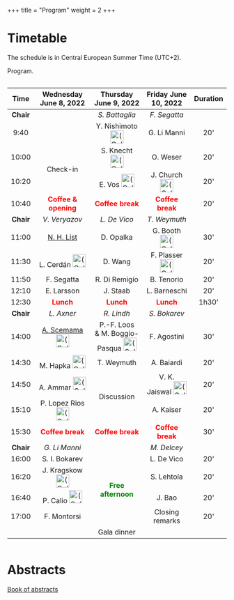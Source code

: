+++
title = "Program"
weight = 2
+++

# Timetable

The schedule is in Central European Summer Time (UTC+2).
<!-- Click on any of the talks to read the corresponding abstract. -->
Program.

<div style="overflow-x:auto;">
<table>
<thead>
<tr class="header">
<th style="text-align: center;">Time</th>
<th style="text-align: center;">Wednesday June 8, 2022</th>
<th style="text-align: center;">Thursday June 9, 2022</th>
<th style="text-align: center;">Friday June 10, 2022</th>
<th style="text-align: center;">Duration</th>
</tr>
</thead>
  <tbody id="x">
   <tr style="text-align: center;">
      <td><b>Chair</b></td>
      <!-- Day 1 -->
      <td></td>
      <!-- Day 2 -->
      <td><i>S. Battaglia</i></td>
      <!-- Day 3 -->
      <td><i>F. Segatta</i></td>
      <td></td>
   </tr>
   <tr style="text-align: center;">
      <td>9:40</td>
      <!-- Day 1 -->
      <td></td>
      <!-- Day 2 -->
      <td>Y. Nishimoto <img src="zoom-icon.png" alt="(Online)" height="30"></td>
      <!-- Day 3 -->
      <td>G. Li Manni</td>
      <td>20'</td>
   </tr>
   <tr style="text-align: center;">
      <td>10:00</td>
      <!-- Day 1 -->
      <td rowspan="2">Check-in</td>
      <!-- Day 2 -->
      <td>S. Knecht <img src="zoom-icon.png" alt="(Online)" height="30"></td>
      <!-- Day 3 -->
      <td>O. Weser</td>
      <td>20'</td>
   </tr>
   <tr style="text-align: center;">
      <td>10:20</td>
      <!-- Day 1 -->
      <!-- Day 2 -->
      <td>E. Vos	<img src="zoom-icon.png" alt="(Online)" height="30"></td>
      <!-- Day 3 -->
      <td>J. Church <img src="zoom-icon.png" alt="(Online)" height="30"></td>
      <td>20'</td>
   </tr>
   <tr style="text-align: center;">
      <td>10:40</td>
      <!-- Day 1 -->
      <td><b style="color :red;">Coffee & opening</b></td>
      <!-- Day 2 -->
      <td><b style="color :red;">Coffee break</b></td>
      <!-- Day 3 -->
      <td><b style="color :red;">Coffee break</b></td>
      <td>20'</td>
   </tr>
   <tr style="text-align: center;">
      <td><b>Chair</b></td>
      <!-- Day 1 -->
      <td><i>V. Veryazov</i></td>
      <!-- Day 2 -->
      <td><i>L. De Vico</i></td>
      <!-- Day 3 -->
      <td><i>T. Weymuth</i></td>
      <td></td>
   </tr>
   <tr style="text-align: center;">
      <td>11:00</td>
      <!-- Day 1 -->
      <td><a href="#nanna-h-list">N. H. List</a></td>
      <!-- Day 2 -->
      <td>D. Opalka</td>
      <!-- Day 3 -->
      <td>G. Booth <img src="zoom-icon.png" alt="(Online)" height="30"></td>
      <td>30'</td>
   </tr>
   <tr style="text-align: center;">
      <td>11:30</td>
      <!-- Day 1 -->
      <td>L. Cerdán	<img src="zoom-icon.png" alt="(Online)" height="30"></td>
      <!-- Day 2 -->
      <td>	D. Wang</td>
      <!-- Day 3 -->
      <td>F. Plasser <img src="zoom-icon.png" alt="(Online)" height="30"></td>
      <td>20'</td>
   </tr>
   <tr style="text-align: center;">
      <td>11:50</td>
      <!-- Day 1 -->
      <td>F. Segatta</td>
      <!-- Day 2 -->
      <td>R. Di Remigio</td>
      <!-- Day 3 -->
      <td>B. Tenorio</td>
      <td>20'</td>
   </tr>
   <tr style="text-align: center;">
      <td>12:10</td>
      <!-- Day 1 -->
      <td>E. Larsson		</td>
      <!-- Day 2 -->
      <td>J. Staab</td>
      <!-- Day 3 -->
      <td>L. Barneschi</td>
      <td>20'</td>
   </tr>
   <tr style="text-align: center;">
      <td>12:30</td>
      <!-- Day 1 -->
      <td rowspan="2"><b style="color :red;">Lunch</b></td>
      <!-- Day 2 -->
      <td rowspan="2"><b style="color :red;">Lunch</b></td>
      <!-- Day 3 -->
      <td rowspan="2"><b style="color :red;">Lunch</b></td>
      <td rowspan="2">1h30'</td>
   </tr>
    <tr style="text-align: center;">
      <!-- Day 1 -->
      <!-- Day 2 -->    
      <!-- Day 3 -->
   </tr>
   <tr style="text-align: center;">
      <td><b>Chair</b></td>
      <!-- Day 1 -->
      <td><i>L. Axner</i></td>
      <!-- Day 2 -->
      <td><i>R. Lindh</i></td>
      <!-- Day 3 -->
      <td><i>S. Bokarev</i></td>
      <td></td>
   </tr>
   <tr style="text-align: center;">
      <td>14:00</td>
      <!-- Day 1 -->
      <td><a href="#anthony-scemama">A. Scemama <img src="zoom-icon.png" alt="(Online)" height="30"></a></td>
      <!-- Day 2 -->
      <td>P.-F. Loos <br>& M. Boggio-Pasqua <img src="zoom-icon.png" alt="(Online)" height="30"></td>
      <!-- Day 3 -->
      <td>F. Agostini</td>
      <td>30'</td>
   </tr>
   <tr style="text-align: center;">
      <td>14:30</td>
      <td>M. Hapka <img src="zoom-icon.png" alt="(Online)" height="30"></td>
      <td>T. Weymuth</td>
      <td>A. Baiardi</td>
      <td>20'</td>
   </tr>
    <tr style="text-align: center;">
      <td>14:50</td>
      <!-- Day 1 -->
      <td>A. Ammar <img src="zoom-icon.png" alt="(Online)" height="30"></td>
      <!-- Day 2 -->
      <td rowspan="2">Discussion</td>
      <!-- Day 3 -->
      <td>V. K. Jaiswal <img src="zoom-icon.png" alt="(Online)" height="30"></td>
      <td>20'</td>
   </tr>

   <tr style="text-align: center;">
      <td>15:10</td>
      <!-- Day 1 -->
      <td>P. Lopez Rios <img src="zoom-icon.png" alt="(Online)" height="30"></td>
      <!-- Day 2 -->
      <!-- Day 3 -->
      <td>A. Kaiser</td>
      <td>20'</td>
   </tr>
   <tr style="text-align: center;">
      <td>15:30</td>
      <!-- Day 1 -->
      <td><b style="color :red;">Coffee break</b></td>
      <!-- Day 2 -->
      <td><b style="color :red;">Coffee break</b></td>
      <!-- Day 3 -->
      <td><b style="color :red;">Coffee break</b></td>
      <td>30'</td>
   </tr>
    <tr style="text-align: center;">
      <td><b>Chair</b></td>
      <!-- Day 1 -->
      <td><i>G. Li Manni</i</td>
      <!-- Day 2 -->
      <td></td>
      <!-- Day 3 -->
      <td><i>M. Delcey</i></td>
      <td></td>
   </tr>
   <tr style="text-align: center;">
      <td>16:00</td>
      <!-- Day 1 -->
      <td>S. I. Bokarev</td>
      <!-- Day 2 -->
      <td rowspan="4"><b style="color :green;">Free afternoon</b></td>
      <!-- Day 3 -->
      <td>L. De Vico</td>
      <td>20'</td>
   </tr>
   <tr style="text-align: center;">
      <td>16:20</td>
      <!-- Day 1 -->
      <td>J. Kragskow <img src="zoom-icon.png" alt="(Online)" height="30"></td>
      <!-- Day 2 -->
      <!-- Day 3 -->
      <td>S. Lehtola</td>
      <td>20'</td>
   </tr>
   <tr style="text-align: center;">
      <td>16:40</td>
      <!-- Day 1 -->
      <td>P. Calio <img src="zoom-icon.png" alt="(Online)" height="30"></td>
      <!-- Day 2 -->
      <!-- Day 3 -->
      <td>J. Bao</td>
      <td>20'</td>
   </tr>
    <tr style="text-align: center;">
      <td>17:00</td>
      <!-- Day 1 -->
      <td>F. Montorsi</td>
      <!-- Day 2 -->
      <!-- Day 3 -->
      <td>Closing remarks</td>
      <td>20'</td>
   </tr>
   <tr style="text-align: center;">
      <td></td>
      <!-- Day 1 -->
      <td></td>
      <td>Gala dinner</td>
      <td></td>
      <!-- Day 2 -->
      <!-- Day 3 -->
      <td></td>
   </tr>
  </tbody>
</table>
</div>

# Abstracts

[Book of abstracts](abstracts.pdf)

<!--
## Nanna H. List {#nanna-h-list}
**Rationalizing excited-state behaviors of the anionic GFP chromophore in increasingly complex environments**

Nanna H. List<sup>a,b,c</sup>, Chey M. Jones<sup>b,c</sup>, Todd J. Martínezb<sup>b,c</sup>

<sup>a</sup>Department of Theoretical Chemistry and Biology, The School of Engineering Sciences in Chemistry, Biotechnology and Health, KTH Royal Institute of Technology, Stockholm, SE
<sup>b</sup>Department of Chemistry and The PULSE Institute, Stanford University, Stanford, CA 94305
<sup>c</sup>SLAC National Accelerator Laboratory, Menlo Park, CA 94025


Since the initial characterization of GFP in Aequorea victoria, fluorescent proteins have emerged as powerful probes of in vivo biological function. Their functional diversity is intimately linked to the interplay between competing photo-induced transformations of the chromophore motif (p- hydroxybenzylidene-2,3-dimethylimidazolinone, HBDI). In particular, the ability of the anionic chromophore to undergo Z/E-photoisomerization in reversibly photoswitchable protein variants has propelled imaging resolution beyond the diffraction limit. Beyond imaging, so-called splitGFP constructs (reconstituted cut forms of the protein) offer exciting opportunities in non-neural optogenetics but only if we can achieve notable photomechanical action through chromophore photoisomerization. However, how to purposefully design excited-state proteins for a specific task remains an outstanding challenge.

This talk will focus on our recent efforts to rationalize the excited-state behavior of the anionic chromophore in increasingly complex environments using graphical processing unit (GPU)-based methods together with (non)adiabatic dynamics and enhanced sampling.
 
**References**:
1. N. H. List, C. M. Jones, T. J. Martínez, Chem. Sci., 2022, 13, 373
2. C. M. Jones, N. H. List, T. J. Martínez, Chem. Sci., 2021, 12, 11347
3. N. H. List, C. M. Jones, T. J. Martínez, in preparation.
4. C. M. Jones, N. H. List, T. J. Martínez, in review.
5. C. M. Jones, N. H. List, T. J. Martínez, in preparation

## Anthony Scemama {#anthony-scemama}

**The TREXIO file format and library**

Within the "Targeting REal chemical accuracy at the eXascale" (TREX) European center of excellence, we are building a file format and library to help inter-operability between quantum chemistry codes, and also to help the reproducibility of calculations. This is a tedious task because the codes have di􏰁erent conventions such as the normalization of the basis, the ordering of atomic orbitals, the phase factors in the CI coe􏰂cients, etc. . . We propose a file format in which these conventions are well de􏰀ned, such that the users don't need to know which code produced the file to be able to use the data inside it. The access to the data in the 􏰀le is made via TREXIO, a C- compatible library which has a Fortran and a Python binding. In addition to the storage of all the wave function parameters (atomic basis set, molecular orbitals, CI coeficients, . . . ), the TREXIO library also allows the storage of one- and two-electron integrals as well as one- and two-body reduced density matrices
-->

